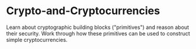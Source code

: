 # Crypto-and-Cryptocurrencies
Learn about cryptographic building blocks ("primitives") and reason about their security. Work through how these primitives can be used to construct simple cryptocurrencies.
